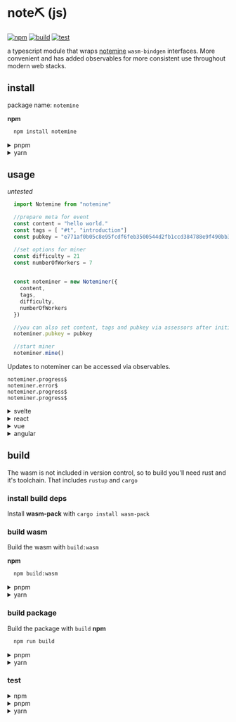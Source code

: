 # note⛏️ (js)

[![npm](https://img.shields.io/npm/v/notemine)]( https://www.npmjs.com/package/notemine )
[![build](https://github.com/sandwichfarm/notemine-js/actions/workflows/build.yaml/badge.svg)]( https://github.com/sandwichfarm/notemine-js/actions/workflows/build.yaml ) 
[![test](https://github.com/sandwichfarm/notemine-js/actions/workflows/test.yaml/badge.svg)]( https://github.com/sandwichfarm/notemine-js/actions/workflows/test.yaml )

a typescript module that wraps [notemine](https://github.com/sandwichfarm/notemine) `wasm-bindgen` interfaces. More convenient and has added observables for more consistent use throughout modern web stacks. 

## install
package name: `notemine`

**npm**
```bash
  npm install notemine
```

<details>
<summary>pnpm</summary>

```bash
  pnpm install notemine
```
</details>

<details>
<summary>yarn</summary>

```bash
  yarn install notemine
```
</details>

## usage 
_untested_

```typescript 
  import Notemine from "notemine"

  //prepare meta for event 
  const content = "hello world."
  const tags = [ "#t", "introduction"]
  const pubkey = "e771af0b05c8e95fcdf6feb3500544d2fb1ccd384788e9f490bb3ee28e8ed66f"

  //set options for miner 
  const difficulty = 21
  const numberOfWorkers = 7
 

  const noteminer = new Noteminer({
    content,
    tags,
    difficulty,
    numberOfWorkers    
  })

  //you can also set content, tags and pubkey via assessors after initialization. 
  noteminer.pubkey = pubkey

  //start miner
  noteminer.mine()
```

Updates to noteminer can be accessed via observables.
```
noteminer.progress$
noteminer.error$
noteminer.progress$
noteminer.progress$
```



<details>
<summary>svelte</summary>

```svelte
<script lang="ts">
  import { onMount } from 'svelte';
  import { type Writable, writable } from 'svelte/store'
  import { type ProgressEvent, NostrMiner } from 'nostr-miner';

  const numberOfMiners = 8
  let miner: NostrMiner;
  let progress: Writable<ProgressEvent[]> = new writable(new Array(numberOfMiners))

  onMount(() => {
    miner = new NostrMiner({ content: 'Hello, Nostr!', numberOfMiners  });

    const subscription = miner.progress$.subscribe(progress_ => {
      progress.update( _progress => {
        _progress[progress_.workerId] = progress_
      })
    });

    miner.mine();

    return () => {
      subscription.unsubscribe();
      miner.cancel();
    };
  });

  $: miners = $progress
</script>


<div>
{#each $miners as miner}
<span>Miner #{miner.workerId}: {miner.hashRate}kH/s [Best PoW: ${miner.bestPowData}]
{/each}

</div>
```
</details>



<details>
<summary>react</summary>

```reactjs
  import React, { useEffect } from 'react';
  import { NostrMiner } from 'nostr-miner';

  const MyComponent = () => {
    const miner = new NostrMiner({ content: 'Hello, Nostr!' });

    useEffect(() => {
      const subscription = miner.progress$.subscribe(progress => {
        // Update progress bar or display miner's progress
      });

      miner.mine();

      return () => {
        subscription.unsubscribe();
        miner.cancel();
      };
    }, []);

    return (
      <div>
        {/* Your UI components */}
      </div>
    );
  };

```
</details>

<details>
<summary>vue</summary>

```vue
<template>
  <div>
    <!-- Your UI components -->
  </div>
</template>

<script lang="ts">
import { defineComponent, onMounted, onUnmounted } from 'vue';
import { NostrMiner } from 'nostr-miner';

export default defineComponent({
  name: 'MinerComponent',
  setup() {
    const miner = new NostrMiner({ content: 'Hello, Nostr!' });

    onMounted(() => {
      const subscription = miner.progress$.subscribe(progress => {
        // Update progress bar or display miner's progress
      });

      miner.mine();

      onUnmounted(() => {
        subscription.unsubscribe();
        miner.cancel();
      });
    });

    return {};
  },
});
</script>

```
</details>

<details>
<summary>angular</summary>

```javascript
import { Component, OnInit, OnDestroy } from '@angular/core';
import { NostrMiner } from 'nostr-miner';
import { Subscription } from 'rxjs';

@Component({
  selector: 'app-miner',
  templateUrl: './miner.component.html',
})
export class MinerComponent implements OnInit, OnDestroy {
  miner: NostrMiner;
  progressSubscription: Subscription;

  ngOnInit() {
    this.miner = new NostrMiner({ content: 'Hello, Nostr!' });
    this.progressSubscription = this.miner.progress$.subscribe(progress => {
      // Update progress bar or display miner's progress
    });

    this.miner.mine();
  }

  ngOnDestroy() {
    this.progressSubscription.unsubscribe();
    this.miner.cancel();
  }
}
```
</details>

## build
The wasm is not included in version control, so to build you'll need rust and it's toolchain. That includes `rustup` and `cargo`

### install build deps

Install **wasm-pack** with `cargo install wasm-pack` 

### build wasm 
Build the wasm with `build:wasm` 

**npm**

```bash
  npm build:wasm
```

<details>
<summary>pnpm</summary>

```bash
  pnpm build:wasm
```
</details>

<details>
<summary>yarn</summary>

```bash
  yarn build:wasm
```
</details>

### build package 

Build the package with `build` 
**npm**

```bash
  npm run build
```

<details>
<summary>pnpm</summary>

```bash
  pnpm run build
```
</details>

<details>
<summary>yarn</summary>

```bash
  yarn build
```
</details>

### test 
<details>
<summary>npm</summary>

```bash
  npm run build
```
</details>

<details>
<summary>pnpm</summary>

```bash
  pnpm run build
```
</details>

<details>
<summary>yarn</summary>

```bash
  yarn build
```
</details>
